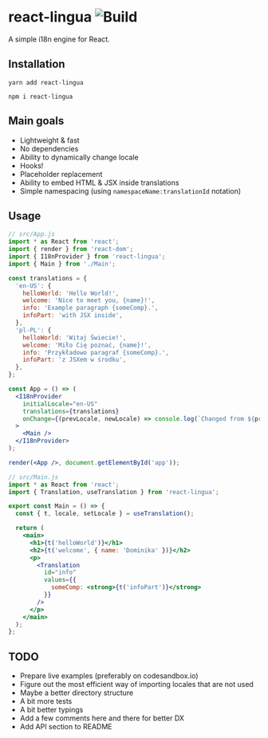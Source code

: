 # react-lingua ![Build](https://action-badges.now.sh/visualfanatic/react-lingua)

A simple i18n engine for React.

## Installation

```
yarn add react-lingua
```

```
npm i react-lingua
```

## Main goals

* Lightweight & fast
* No dependencies
* Ability to dynamically change locale
* Hooks!
* Placeholder replacement
* Ability to embed HTML & JSX inside translations
* Simple namespacing (using `namespaceName:translationId` notation)

## Usage

```jsx
// src/App.js
import * as React from 'react';
import { render } from 'react-dom';
import { I18nProvider } from 'react-lingua';
import { Main } from './Main';

const translations = {
  'en-US': {
    helloWorld: 'Hello World!',
    welcome: 'Nice to meet you, {name}!',
    info: 'Example paragraph {someComp}.',
    infoPart: 'with JSX inside',
  },
  'pl-PL': {
    helloWorld: 'Witaj Świecie!',
    welcome: 'Miło Cię poznać, {name}!',
    info: 'Przykładowo paragraf {someComp}.',
    infoPart: 'z JSXem w środku',
  },
};

const App = () => (
  <I18nProvider
    initialLocale="en-US"
    translations={translations}
    onChange={(prevLocale, newLocale) => console.log(`Changed from ${prevLocale} to ${newLocale}`)}
  >
    <Main />
  </I18nProvider>
);

render(<App />, document.getElementById('app'));
```

```jsx
// src/Main.js
import * as React from 'react';
import { Translation, useTranslation } from 'react-lingua';

export const Main = () => {
  const { t, locale, setLocale } = useTranslation();

  return (
    <main>
      <h1>{t('helloWorld')}</h1>
      <h2>{t('welcome', { name: 'Dominika' })}</h2>
      <p>
        <Translation
          id="info"
          values={{
            someComp: <strong>{t('infoPart')}</strong>
          }}
        />
      </p>
    </main>
  );
};
```

## TODO

* Prepare live examples (preferably on codesandbox.io)
* Figure out the most efficient way of importing locales that are not used
* Maybe a better directory structure
* A bit more tests
* A bit better typings
* Add a few comments here and there for better DX
* Add API section to README
